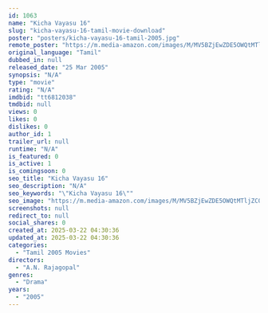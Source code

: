 ```yaml
---
id: 1063
name: "Kicha Vayasu 16"
slug: "kicha-vayasu-16-tamil-movie-download"
poster: "posters/kicha-vayasu-16-tamil-2005.jpg"
remote_poster: "https://m.media-amazon.com/images/M/MV5BZjEwZDE5OWQtMTljZC00MjU4LWJjY2ItYWFkNjAwN2U3MDZiXkEyXkFqcGdeQXVyOTk3NTc2MzE@._V1_SX300.jpg"
original_language: "Tamil"
dubbed_in: null
released_date: "25 Mar 2005"
synopsis: "N/A"
type: "movie"
rating: "N/A"
imdbid: "tt6812038"
tmdbid: null
views: 0
likes: 0
dislikes: 0
author_id: 1
trailer_url: null
runtime: "N/A"
is_featured: 0
is_active: 1
is_comingsoon: 0
seo_title: "Kicha Vayasu 16"
seo_description: "N/A"
seo_keywords: "\"Kicha Vayasu 16\""
seo_image: "https://m.media-amazon.com/images/M/MV5BZjEwZDE5OWQtMTljZC00MjU4LWJjY2ItYWFkNjAwN2U3MDZiXkEyXkFqcGdeQXVyOTk3NTc2MzE@._V1_SX300.jpg"
screenshots: null
redirect_to: null
social_shares: 0
created_at: 2025-03-22 04:30:36
updated_at: 2025-03-22 04:30:36
categories:
  - "Tamil 2005 Movies"
directors:
  - "A.N. Rajagopal"
genres:
  - "Drama"
years:
  - "2005"
---
```

